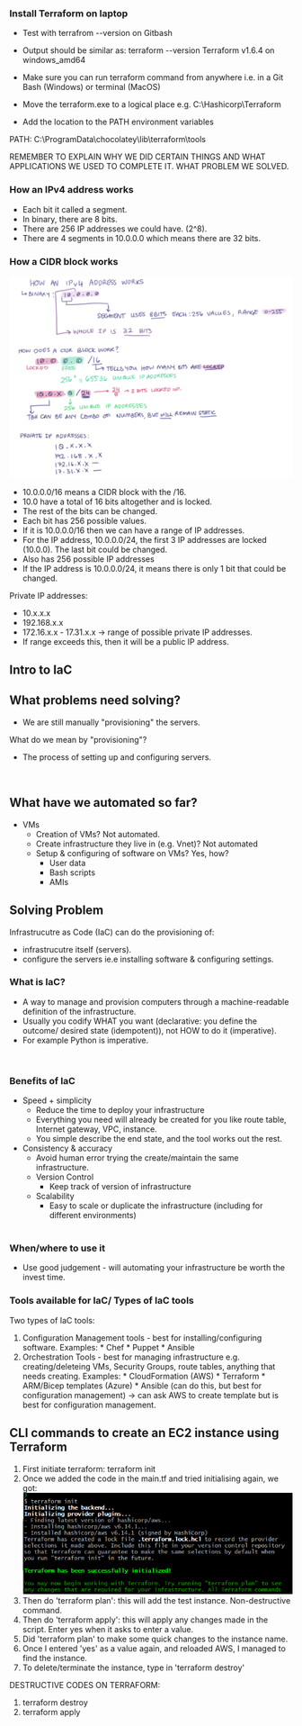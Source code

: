 ### Install Terraform on laptop
* Test with terrafrom --version on Gitbash
* Output should be similar as:
terraform --version
Terraform v1.6.4
on windows_amd64

* Make sure you can run terraform command from anywhere i.e. in a Git Bash (Windows) or terminal (MacOS)
* Move the terraform.exe to a logical place e.g. C:\Hashicorp\Terraform
* Add the location to the PATH environment variables

PATH: C:\ProgramData\chocolatey\lib\terraform\tools


REMEMBER TO EXPLAIN WHY WE DID CERTAIN THINGS AND WHAT APPLICATIONS WE USED TO COMPLETE IT.
WHAT PROBLEM WE SOLVED.

### How an IPv4 address works
* Each bit it called a segment.
* In binary, there are 8 bits.
* There are 256 IP addresses we could have. (2^8).
* There are 4 segments in 10.0.0.0 which means there are 32 bits. 

### How a CIDR block works
![alt text](image.png)
* 10.0.0.0/16 means a CIDR block with the /16.
* 10.0 have a total of 16 bits altogether and is locked.
* The rest of the bits can be changed.
* Each bit has 256 possible values. 
* If it is 10.0.0.0/16 then we can have a range of IP addresses.
* For the IP address, 10.0.0.0/24, the first 3 IP addresses are locked (10.0.0). The last bit could be changed.
* Also has 256 possible IP addresses
* If the IP address is 10.0.0.0/24, it means there is only 1 bit that could be changed.

Private IP addresses:
* 10.x.x.x
* 192.168.x.x
* 172.16.x.x - 17.31.x.x -> range of possible private IP addresses.
* If range exceeds this, then it will be a public IP address.


## Intro to IaC

## What problems need solving?
* We are still manually "provisioning" the servers.

What do we mean by "provisioning"?

* The process of setting up and configuring servers.

<br>


## What have we automated so far?
* VMs
  * Creation of VMs? Not automated.
  * Create infrastructure they live in (e.g. Vnet)? Not automated
  * Setup & configuring of software on VMs? Yes, how? 
    * User data
    * Bash scripts
    * AMIs 


## Solving Problem

Infrastrucutre as Code (IaC) can do the provisioning of:
  * infrastrucutre itself (servers).
  * configure the servers ie.e installing software & configuring settings.

### What is IaC?

* A way to manage and provision computers through a machine-readable definition of the infrastructure.
* Usually you codify WHAT you want (declarative: you define the outcome/ desired state (idempotent)), not HOW to do it (imperative).
* For example Python is imperative. 
<br>
  
### Benefits of IaC

* Speed + simplicity
  * Reduce the time to deploy your infrastructure
  * Everything you need will already be created for you like route table, Internet gateway, VPC, instance.
  * You simple describe the end state, and the tool works out the rest.
* Consistency & accuracy
  * Avoid human error trying the create/maintain the same infrastructure.
  * Version Control
    * Keep track of version of infrastructure
  * Scalability
    * Easy to scale or duplicate the infrastructure (including for different environments)   
    <br>
### When/where to use it

* Use good judgement - will automating your infrastructure be worth the invest time.

### Tools available for IaC/ Types of IaC tools
Two types of IaC tools:
1. Configuration Management tools - best for installing/configuring software.
    Examples:
       * Chef 
       * Puppet
       * Ansible 
2. Orchestration Tools - best for managing infrastructure e.g. creating/deleteing VMs, Security Groups, route tables, anything that needs creating.
    Examples:
        * CloudFormation (AWS)
        * Terraform
        * ARM/Bicep templates (Azure)
        * Ansible (can do this, but best for configuration management) -> can ask AWS to create template but is best for configuration management.


## CLI commands to create an EC2 instance using Terraform
1. First initiate terraform: terraform init
2. Once we added the code in the main.tf and tried initialising again, we got:
   ![alt text](image-1.png)
3. Then do 'terraform plan': this will add the test instance. Non-destructive command.
4. Then do 'terraform apply': this will apply any changes made in the script. Enter yes when it asks to enter a value.
5. Did 'terraform plan' to make some quick changes to the instance name.
6. Once I entered 'yes' as a value again, and reloaded AWS, I managed to find the instance.
7. To delete/terminate the instance, type in 'terraform destroy'

DESTRUCTIVE CODES ON TERRAFORM:
1. terraform destroy
2. terraform apply